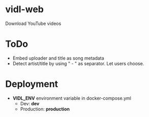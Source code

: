 # vidl-web
Download YouTube videos

# ToDo
- Embed uploader and title as song metadata
- Detect artist/title by using " - " as separator. Let users choose.

# Deployment
- **VIDL_ENV** environment variable in docker-compose.yml
    - Dev: **dev**
    - Production: **production**
